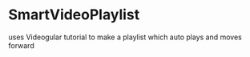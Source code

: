 # SmartVideoPlaylist
uses Videogular tutorial to make a playlist which auto plays and moves forward
